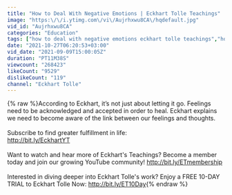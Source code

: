 ```yaml
---
title: "How to Deal With Negative Emotions | Eckhart Tolle Teachings"
image: "https:\/\/i.ytimg.com\/vi\/Aujrhxwu8CA\/hqdefault.jpg"
vid_id: "Aujrhxwu8CA"
categories: "Education"
tags: ["how to deal with negative emotions eckhart tolle teachings","how to deal with negative emotions","eckhart tolle teachings"]
date: "2021-10-27T06:20:53+03:00"
vid_date: "2021-09-09T15:00:05Z"
duration: "PT11M38S"
viewcount: "268423"
likeCount: "9529"
dislikeCount: "119"
channel: "Eckhart Tolle"
---
```

{% raw %}According to Eckhart, it’s not just about letting it go. Feelings need to be acknowledged and accepted in order to heal. Eckhart explains we need to become aware of the link between our feelings and thoughts.<br /><br />Subscribe to find greater fulfillment in life: <br /><a rel="nofollow" target="blank" href="http://bit.ly/EckhartYT">http://bit.ly/EckhartYT</a><br /><br />Want to watch and hear more of Eckhart's Teachings? Become a member today and join our growing YouTube community! <a rel="nofollow" target="blank" href="http://bit.ly/ETmembership">http://bit.ly/ETmembership</a><br /><br />Interested in diving deeper into Eckhart Tolle's work? Enjoy a FREE 10-DAY TRIAL to Eckhart Tolle Now: <a rel="nofollow" target="blank" href="http://bit.ly/ET10Day">http://bit.ly/ET10Day</a>{% endraw %}
